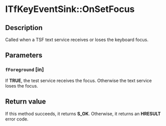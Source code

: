 # ITfKeyEventSink::OnSetFocus

## Description

Called when a TSF text service receives or loses the keyboard focus.

## Parameters

### `fForeground` [in]

If **TRUE**, the test service receives the focus. Otherwise the text service loses the focus.

## Return value

If this method succeeds, it returns **S_OK**. Otherwise, it returns an **HRESULT** error code.